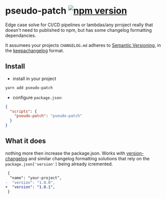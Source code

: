 # pseudo-patch [![npm version](https://badge.fury.io/js/pseudo-patch.svg)](https://badge.fury.io/js/pseudo-patch)

Edge case solve for CI/CD pipelines or lambdas/any prroject really that doesn't need to published to npm, but has some changelog formatting dependancies.

It assumees your projects `CHANGELOG.md` adheres to [Semantic Versioning](http://semver.org/), in the [keepachangelog](http://keepachangelog.com/) format.

## Install

- install in your project
```bash
yarn add pseudo-patch
```

- configure `package.json`:
```json
{
  "scripts": {
    "pseudo-patch": "pseudo-patch"
  }
}
```

## What it does

nothing more then increase the package.json.
Works with [version-changelog](https://www.npmjs.com/package/version-changelog) and similar changelog formatting solutions that rely on the `package.json['version']` being already icremented.
 ```diff
  {
   "name": "your-project",
-  "version": "1.0.0",
+  "version": "1.0.1",
  }
 ```
